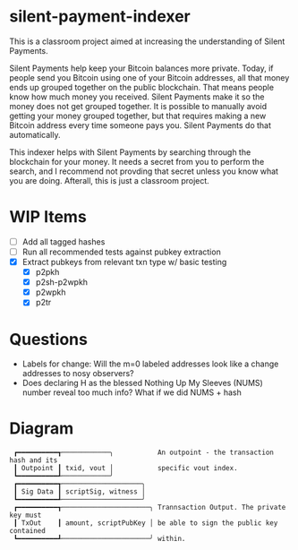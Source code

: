 # silent-payment-indexer
This is a classroom project aimed at increasing the understanding of Silent Payments.

Silent Payments help keep your Bitcoin balances more private. Today, if people send you Bitcoin using one of your Bitcoin addresses, all that money ends up grouped together on the public blockchain. That means people know how much money you received. Silent Payments make it so the money does not get grouped together. It is possible to manually avoid getting your money grouped together, but that requires making a new Bitcoin address every time someone pays you. Silent Payments do that automatically.

This indexer helps with Silent Payments by searching through the blockchain for your money. It needs a secret from you to perform the search, and I recommend not provding that secret unless you know what you are doing. Afterall, this is just a classroom project.

# WIP Items
- [ ] Add all tagged hashes
- [ ] Run all recommended tests against pubkey extraction
- [x] Extract pubkeys from relevant txn type w/ basic testing
  - [x] p2pkh
  - [x] p2sh-p2wpkh
  - [x] p2wpkh
  - [x] p2tr

# Questions
- Labels for change: Will the m=0 labeled addresses look like a change addresses to nosy observers?
- Does declaring H as the blessed Nothing Up My Sleeves (NUMS) number reveal too much info? What if we did NUMS + hash

# Diagram

```
 ┏━━━━━━━━━━┱────────────╮           An outpoint - the transaction hash and its
 ┃ Outpoint ┃ txid, vout │           specific vout index.
 ┗━━━━━━━━━━┹────────────╯
 ┏━━━━━━━━━━┱────────────────────╮
 ┃ Sig Data ┃ scriptSig, witness │
 ┗━━━━━━━━━━┹────────────────────╯
 ┏━━━━━━━━━━┱──────────────────────╮ Trannsaction Output. The private key must
 ┃ TxOut    ┃ amount, scriptPubKey │ be able to sign the public key contained
 ┗━━━━━━━━━━┹──────────────────────╯ within.

```
